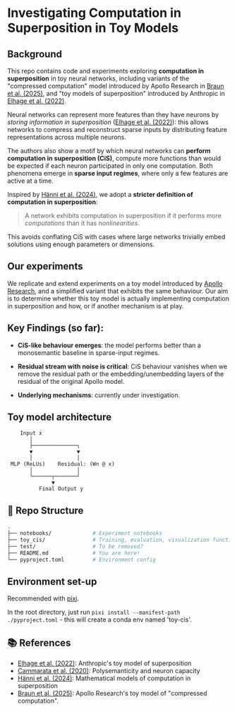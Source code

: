 # Investigating Computation in Superposition in Toy Models

## Background
This repo contains code and experiments exploring **computation in superposition** in toy neural networks, including variants of the "compressed computation" model introduced by Apollo Research in [Braun et al. (2025)](https://www.apolloresearch.ai/research/interpretability-in-parameter-space-minimizing-mechanistic-description-length-with-attribution-based-parameter-decomposition), and "toy models of superposition" introduced by Anthropic in [Elhage et al. (2022)](https://transformer-circuits.pub/2022/toy_model/index.html).

Neural networks can represent more features than they have neurons by *storing information in superposition* ([Elhage et al. (2022)](https://transformer-circuits.pub/2022/toy_model/index.html)): this allows networks to compress and reconstruct sparse inputs by distributing feature representations across multiple neurons.

The authors also show a motif by which neural networks can **perform computation in superposition (CiS)**, compute more functions than would be expected if each neuron participated in only one computation. Both phenomena emerge in **sparse input regimes**, where only a few features are active at a time.

Inspired by [Hänni et al. (2024)](https://arxiv.org/abs/2408.05451), we adopt a **stricter definition of computation in superposition**:

> A network exhibits computation in superposition if it performs more *computations* than it has *nonlinearities*.

This avoids conflating CiS with cases where large networks trivially embed solutions using enough parameters or dimensions.

## Our experiments 

We replicate and extend experiments on a toy model introduced by [Apollo Research](https://www.apolloresearch.ai/research/interpretability-in-parameter-space-minimizing-mechanistic-description-length-with-attribution-based-parameter-decomposition), and a simplified variant that exhibits the same behaviour. Our aim is to determine whether this toy model is actually implementing computation in superposition and how, or if another mechanism is at play. 

## Key Findings (so far):

- **CiS-like behaviour emerges**: the model performs better than a monosemantic baseline in sparse-input regimes.

- **Residual stream with noise is critical**: CiS behaviour vanishes when we remove the residual path or the embedding/unembedding layers of the residual of the original Apollo model.

- **Underlying mechanisms**: currently under investigation. 

## Toy model architecture

        Input x
           │
           ├──────────────┐
           ▼              ▼
           │              │
     MLP (ReLUs)    Residual: (Wn @ x)
           │              │
           └──────┬───────┘
                  ▼
              Final Output y


## 📂 Repo Structure

```bash
.
├── notebooks/             # Experiment notebooks
├── toy_cis/               # Training, evaluation, visualization functions
├── test/                  # To be removed? 
├── README.md              # You are here!
└── pyproject.toml         # Environment config
```

## Environment set-up

Recommended with [pixi](https://pixi.sh/latest/tutorials/python).

In the root directory, just run `pixi install --manifest-path ./pyproject.toml` - this will create a conda env named 'toy-cis'.

## 📚 References

* [Elhage et al. (2022)](https://transformer-circuits.pub/2022/toy_model/index.html): Anthropic's toy model of superposition
* [Cammarata et al. (2020)](https://transformer-circuits.pub/2020/polysemanticity/index.html): Polysemanticity and neuron capacity
* [Hänni et al. (2024)](https://arxiv.org/abs/2408.05451): Mathematical models of computation in superposition
* [Braun et al. (2025)](https://www.apolloresearch.ai/research/interpretability-in-parameter-space-minimizing-mechanistic-description-length-with-attribution-based-parameter-decomposition): Apollo Research's toy model of "compressed computation". 

